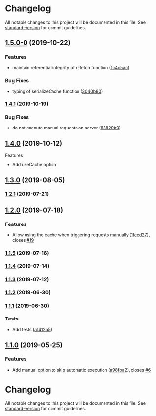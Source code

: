 # Changelog

All notable changes to this project will be documented in this file. See [standard-version](https://github.com/conventional-changelog/standard-version) for commit guidelines.

## [1.5.0-0](https://github.com/simoneb/axios-hooks/compare/v1.4.1...v1.5.0-0) (2019-10-22)


### Features

* maintain referential integrity of refetch function ([1c4c5ac](https://github.com/simoneb/axios-hooks/commit/1c4c5acdd56f5597269a0d9ae321daf2e587f5c8))


### Bug Fixes

* typing of serializeCache function ([3040b80](https://github.com/simoneb/axios-hooks/commit/3040b80696e7ab9df07f64ac6c5beacc276178cd))

### [1.4.1](https://github.com/simoneb/axios-hooks/compare/v1.3.0...v1.4.1) (2019-10-19)


### Bug Fixes

* do not execute manual requests on server ([88829b0](https://github.com/simoneb/axios-hooks/commit/88829b0206673f411367eae67b018dae0c48b059))

## [1.4.0](https://github.com/simoneb/axios-hooks/compare/v1.3.0...v1.4.0) (2019-10-12)

Features

- Add useCache option

## [1.3.0](https://github.com/simoneb/axios-hooks/compare/v1.2.1...v1.3.0) (2019-08-05)

### [1.2.1](https://github.com/simoneb/axios-hooks/compare/v1.2.0...v1.2.1) (2019-07-21)

## [1.2.0](https://github.com/simoneb/axios-hooks/compare/v1.1.5...v1.2.0) (2019-07-18)

### Features

- Allow using the cache when triggering requests manually ([1fccd27](https://github.com/simoneb/axios-hooks/commit/1fccd27)), closes [#19](https://github.com/simoneb/axios-hooks/issues/19)

### [1.1.5](https://github.com/simoneb/axios-hooks/compare/v1.1.4...v1.1.5) (2019-07-16)

### [1.1.4](https://github.com/simoneb/axios-hooks/compare/v1.1.3...v1.1.4) (2019-07-14)

### [1.1.3](https://github.com/simoneb/axios-hooks/compare/v1.1.2...v1.1.3) (2019-07-12)

### [1.1.2](https://github.com/simoneb/axios-hooks/compare/v1.1.1...v1.1.2) (2019-06-30)

### [1.1.1](https://github.com/simoneb/axios-hooks/compare/v1.1.0...v1.1.1) (2019-06-30)

### Tests

- Add tests ([a1412a5](https://github.com/simoneb/axios-hooks/commit/a1412a5))

## [1.1.0](https://github.com/simoneb/axios-hooks/compare/v1.0.1...v1.1.0) (2019-05-25)

### Features

- Add manual option to skip automatic execution ([a98fba2](https://github.com/simoneb/axios-hooks/commit/a98fba2)), closes [#6](https://github.com/simoneb/axios-hooks/issues/6)

# Changelog

All notable changes to this project will be documented in this file. See [standard-version](https://github.com/conventional-changelog/standard-version) for commit guidelines.
